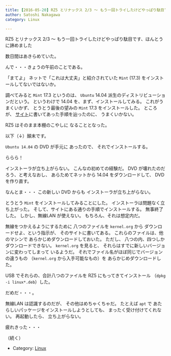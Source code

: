 ```yaml
---
title: [2016-05-20] RZ5 とリナックス 2/3 〜 もう一回トライしたけどやっぱり駄目です、ほんとうに諦めました
author: Satoshi Nakagawa
category: Linux

---
```


RZ5 とリナックス 2/3 〜 もう一回トライしたけどやっぱり駄目です、ほんとうに諦めました

 数日間はあきらめていた。

 んで・・・きょうの午前のことである。

 「まてよ」
 ネットで「これは大丈夫」と紹介されていた
`Mint` (17.3) をインストールしてないではないか。

 調べてみると `Mint` 17.3 というのは、
`Ubuntu` 14.04 派生のディストリビューションだという。
というわけで 14.04 を、まず、インストールしてみる。
これがうまくいかず、
とうとう最後の望みの `Mint` 17.3 をインストールした。
ところが、
[サイト](http://akiba-neo.com/letsnote/rz5/397/)に書いてあった手順を辿ったのに、
うまくいかない。

 RZ5 はそのまま本棚のこやしに
なることとなった。

 以下（↓）顛末です。

<!--more-->

 `Ubuntu 14.04` の DVD が手元に
あったので、
それでインストールする。

 ららら！

 インストーラが立ち上がらない。
こんなの初めての経験だ。
DVD が壊れたのだろう、と考えなおし、
あらためてネットから 14.04 をダウンロードして、
DVD を作り直す。

 なんとま・・・
この新しい DVD からも
インストーラが立ち上がらない。

 とうとう 
`Mint` をインストールしてみることにした。
インストーラは問題なく立ち上がった。
そして、サイトにある通りの手順でインストールする。
無事終了した。
しかし、無線LAN が使えない。
もちろん、それは想定内だ。

 無線をつかえるようにするために
八つのファイルを `kernel.org` から
ダウンロードせよ、という指示が、
そのサイトに書いてある。
これらのファイルは、他のマシンで
あらかじめダウンロードしておいた。
ただし、
八つの内、四つしかダウンロードできない。
`kernel.org` を見ると、
それらはすでに新しいバージョンに変わってしまって
いるようだ。
それでファイル名がほぼ同じでバージョンの違うもの
（`kernel.org` から入手可能なもの）を
あらかじめダウンロードした。

 USB でそれらの、合計八つのファイルを
RZ5 にもってきてインストール
（`dpkg -i linux*.deb`）した。

 だめだ・・・。

 無線LAN は認識するのだが、
その他はめちゃくちゃだ。
たとえば `apt` で
あたらしいパッケージをインストールしようとしても、
まったく受け付けてくれない。
再起動したら、
立ち上がらない。

 疲れきった・・・

 （続く）

- Category: [Linux](https://merapano.github.io/categories.html#Linux)

